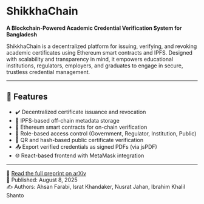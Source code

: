 # ShikkhaChain

**A Blockchain-Powered Academic Credential Verification System for Bangladesh**

ShikkhaChain is a decentralized platform for issuing, verifying, and revoking academic certificates using Ethereum smart contracts and IPFS. Designed with scalability and transparency in mind, it empowers educational institutions, regulators, employers, and graduates to engage in secure, trustless credential management.

---

## 🔧 Features

- ✔️ Decentralized certificate issuance and revocation
- 🔐 IPFS-based off-chain metadata storage
- 🧠 Ethereum smart contracts for on-chain verification
- 🧩 Role-based access control (Government, Regulator, Institution, Public)
- 📄 QR and hash-based public certificate verification
- 📤 Export verified credentials as signed PDFs (via jsPDF)
- 🌐 React-based frontend with MetaMask integration

---
📄 [Read the full preprint on arXiv](https://arxiv.org/abs/2508.05334)  
📅 Published: August 8, 2025  
✍️ Authors: Ahsan Farabi, Israt Khandaker, Nusrat Jahan, Ibrahim Khalil Shanto
